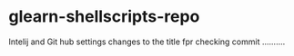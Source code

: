 # glearn-shellscripts-repo
Intelij and Git hub settings
changes to the title fpr checking commit
..........